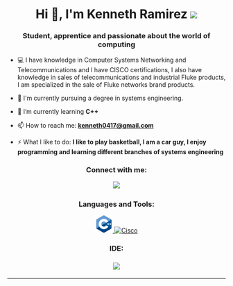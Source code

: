 <h1 align="center">Hi 👋, I'm Kenneth Ramirez <img height="40" src="https://emoji.gg/assets/emoji/7333-parrotdance.gif"></h1>
<h3 align="center">Student, apprentice and passionate about the world of computing</h3>

- 💻 I have knowledge in Computer Systems Networking and Telecommunications and I have CISCO certifications, I also have knowledge in sales of telecommunications and industrial Fluke products, I am specialized in the sale of Fluke networks brand products.

- 🔭 I'm currently pursuing a degree in systems engineering.

- 🌱 I’m currently learning **C++**

- 📫 How to reach me: **kenneth0417@gmail.com**
  
- ⚡ What I like to do: **I like to play basketball, I am a car guy, I enjoy programming and learning different branches of systems engineering**

<h3 align="center">Connect with me:</h3>
<div align="center">

<p align="center"> 
  <a href="https://www.linkedin.com/in/kenneth-ramírez-ugalde-a5a605258/"> 
    <img src="https://img.shields.io/badge/linkedin-%230077B5.svg?style=for-the-badge&logo=linkedin&logoColor=white"> 
  </a>

</div>

<h3 align="center">Languages and Tools:</h3>

<p align="center"> 
<a href="https://cplusplus.com/" target="_blank"> 
    <img src="https://raw.githubusercontent.com/devicons/devicon/master/icons/cplusplus/cplusplus-original.svg" alt="C++" width="40" height="40"/> 
</a>
  </a>
<a href="https://www.cisco.com/" target="_blank"> 
    <img src="https://www.vectorlogo.zone/logos/cisco/cisco-icon.svg" alt="Cisco" width="40" height="40"/> 
</a>


</div>

<h3 align="center">IDE:</h3>

<span>
<h3 align="center"><img src="https://img.shields.io/badge/Visual%20Studio-5C2D91.svg?style=for-the-badge&logo=visual-studio&logoColor=white"></h3>
</span>

</p>

------
